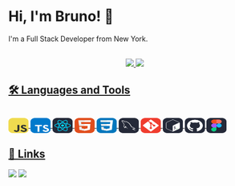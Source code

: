 # Hi, I'm Bruno! 👋

I'm a Full Stack Developer from New York.

<br>
<div align="center">
  <a href="https://github.com/Brunomon2812">
  <img height="150em" src="https://github-readme-stats.vercel.app/api?username=Brunomon2812&show_icons=true&theme=dracula&include_all_commits=true&count_private=true"/>
  <img height="150em" src="https://github-readme-stats.vercel.app/api/top-langs/?username=Brunomon2812&layout=compact&langs_count=7&theme=dracula"/>
</div>

 ## 🛠️ Languages and Tools

  <div style="display: inline_block"><br>
  <img align="center" alt="Brunomon2812-Js" height="30" width="40" src="https://github.com/tandpfun/skill-icons/raw/main/icons/JavaScript.svg">
  <img align="center" alt="Brunomon2812-Ts" height="30" width="40" src="https://github.com/tandpfun/skill-icons/raw/main/icons/TypeScript.svg">
  <img align="center" alt="Brunomon2812-React" height="30" width="40" src="https://github.com/tandpfun/skill-icons/blob/main/icons/React-Dark.svg">
  <img align="center" alt="Brunomon2812-HTML" height="30" width="40" src="https://github.com/tandpfun/skill-icons/raw/main/icons/HTML.svg">
  <img align="center" alt="Brunomon2812-CSS" height="30" width="40" src="https://github.com/tandpfun/skill-icons/raw/main/icons/CSS.svg">
  <img align="center" alt="Brunomon2812-mysql" height="30" width="40" src="https://github.com/tandpfun/skill-icons/raw/main/icons/MySQL-Dark.svg">
  <img align="center" alt="Brunomon2812-GIT" height="30" width="40" src="https://github.com/tandpfun/skill-icons/raw/main/icons/Git.svg">
  <img align="center" alt="Brunomon2812-Bash" height="30" width="40" src="https://github.com/tandpfun/skill-icons/raw/main/icons/Bash-Dark.svg">
  <img align="center" alt="Brunomon2812-Github" height="30" width="40" src="https://github.com/tandpfun/skill-icons/raw/main/icons/Github-Dark.svg">
  <img align="center" alt="Brunomon2812-Figma" height="30" width="40" src="https://github.com/tandpfun/skill-icons/raw/main/icons/Figma-Dark.svg">
</div>
  
 ##
 ## 🔗 Links
<div> 
 
  <a href = "mailto:mbrunomon@hotmail.com"><img src="https://img.shields.io/badge/-Gmail-%23333?style=for-the-badge&logo=gmail&logoColor=white" target="_blank"></a>
  <a href="https://www.linkedin.com/in/brunoarmonteiro/" target="_blank"><img src="https://img.shields.io/badge/-LinkedIn-%230077B5?style=for-the-badge&logo=linkedin&logoColor=white" target="_blank"></a> 
  
</div>
